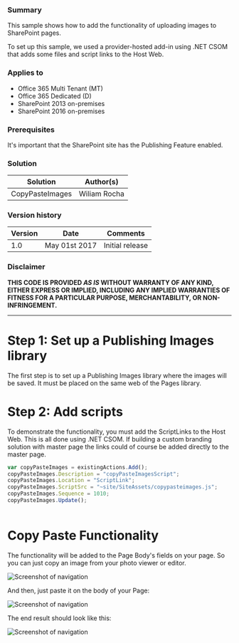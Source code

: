 ### Summary ###
This sample shows how to add the functionality of uploading images to SharePoint pages. 

To set up this sample, we used a provider-hosted add-in using .NET CSOM that adds some files and script links to the Host Web.

### Applies to ###
-  Office 365 Multi Tenant (MT)
-  Office 365 Dedicated (D)
-  SharePoint 2013 on-premises
-  SharePoint 2016 on-premises

### Prerequisites ###
It's important that the SharePoint site has the Publishing Feature enabled.

### Solution ###
Solution | Author(s)
---------|----------
CopyPasteImages | Wiliam Rocha

### Version history ###
Version  | Date | Comments
---------| -----| --------
1.0  | May 01st 2017 | Initial release

### Disclaimer ###
**THIS CODE IS PROVIDED *AS IS* WITHOUT WARRANTY OF ANY KIND, EITHER EXPRESS OR IMPLIED, INCLUDING ANY IMPLIED WARRANTIES OF FITNESS FOR A PARTICULAR PURPOSE, MERCHANTABILITY, OR NON-INFRINGEMENT.**


----------

# Step 1: Set up a Publishing Images library #
The first step is to set up a Publishing Images library where the images will be saved. It must be placed on the same web of the Pages library. 

# Step 2: Add scripts #
To demonstrate the functionality, you must add the ScriptLinks to the Host Web. This is all done using .NET CSOM. If building a custom branding solution with master page the links could of course be added directly to the master page.

```javascript
var copyPasteImages = existingActions.Add();
copyPasteImages.Description = "copyPasteImagesScript";
copyPasteImages.Location = "ScriptLink";
copyPasteImages.ScriptSrc = "~site/SiteAssets/copypasteimages.js";
copyPasteImages.Sequence = 1010;
copyPasteImages.Update();
            
```

# Copy Paste Functionality #
The functionality will be added to the Page Body's fields on your page. So you can just copy an image from your photo viewer or editor.

![Screenshot of navigation](http://i.imgur.com/760PG9b.png "Screenshot of an image being copied")

And then, just paste it on the body of your Page:

![Screenshot of navigation](http://i.imgur.com/DGVN6h7.png "Screenshot of an image being pasted")

The end result should look like this:

![Screenshot of navigation](http://i.imgur.com/wxOQ8rF.png "Screenshot of a pasted image")

